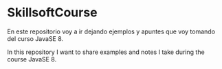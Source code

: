 # SkillsoftCourse

En este repositorio voy a ir dejando ejemplos y apuntes que voy tomando del curso JavaSE 8.


In this repository I want to share examples and notes I take during the course JavaSE 8.
